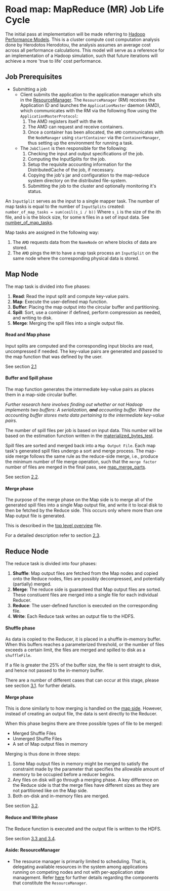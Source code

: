 # Road map: MapReduce (MR) Job Life Cycle

The initial pass at implementation will be made referring to
[Hadoop Performance Models](https://arxiv.org/pdf/1106.0940.pdf).
This is a cluster compute cost computation analysis done by Herodotos Herodotou,
the analysis assumes an average cost across all performance calculations. This
model will serve as a reference for an implementation of a Hadoop simulation,
such that future iterations will achieve a more 'true to life' cost performance.

## Job Prerequisites

* Submitting a job
    - Client submits the application to the application manager which sits in
    the [ResourceManager](#aside:-resourcemanager).  The `ResourceManager` (RM)
    receives the Application ID and launches the `ApplicationMaster` daemon
    (AMD), which communicates with the RM via the following flow using the
    `ApplicationMasterProtocol`:
        1. The AMD registers itself with the `RM`.
        2. The AMD can request and receive containers.
        3. Once a container has been allocated, the `AMD` communicates with the
        `NodeManager` using `startContainer` via the `ContainerManager`, thus
        setting up the environment for running a task.
    - The `JobClient` is then responsible for the following:
        1. Checking the input and output specifications of the job.
        2. Computing the InputSplits for the job.
        3. Setup the requisite accounting information for the DistributedCache
        of the job, if necessary.
        4. Copying the job's jar and configuration to the map-reduce system
        directory on the distributed file-system.
        5. Submitting the job to the cluster and optionally monitoring it's
        status.

An `InputSplit` serves as the input to a single mapper task. The number of map
tasks is equal to the number of `InputSplits` created: `number_of_map_tasks = sum(ceil(s_i / b))`
Where `s_i` is the size of the ith file, and `b` is the block size, for some `N`
files in a set of input data.  See [number_of_map_tasks](../hadoop_mr_tests/number_of_map_tasks/run_test.py).

Map tasks are assigned in the following way:
1. The `AMD` requests data from the `NameNode` on where blocks of data are
stored.
2. The `AMD` pings the `RM` to have a map task process an `InputSplit` on the
same node where the corresponding physical data is stored.

## Map Node

The map task is divided into five phases:
1. __Read__: Read the input split and compute key-value pairs.
2. __Map__: Execute the user-defined map function.
3. __Buffer__: Placing the map output into the circular buffer and partitioning.
4. __Spill__: Sort, use a combiner if defined, perform compression as needed,
and writing to disk.
5. __Merge__: Merging the spill files into a single output file.

#### Read and Map phase

Input splits are computed and the corresponding input blocks are read,
uncompressed if needed.  The key-value pairs are generated and passed to the map
function that was defined by the user.

See section [2.1](https://arxiv.org/pdf/1106.0940.pdf)

#### Buffer and Spill phase

The map function generates the intermediate key-value pairs as places them in a
map-side circular buffer.

_Further research here involves finding out whether or not Hadoop implements two
 buffers: A serialization, __and__ accounting buffer. Where the
accounting buffer stores meta data pertaining to the intermediate
key-value pairs._

The number of spill files per job is based on input data.  This number will
be based on the estimation function written in the [materialized_bytes_test](../hadoop_mr_tests/map_output_materialized_bytes/run_test.py).

Spill files are sorted and merged back into a `Map Output File`.  Each map
task's generated spill files undergo a sort and merge process.  The map-side
merge follows the same rule as the reduce-side merge, i.e., produce the minimum
number of file merge operation, such that the `merge factor` number of files are
merged in the final pass, see [map_merge_parts](../hadoop_mr_tests/map_merge_parts/run_test.py).

See section [2.2](https://arxiv.org/pdf/1106.0940.pdf).

#### Merge phase

The purpose of the merge phase on the Map side is to merge all of the generated
spill files into a single Map output file, and write it to local disk to then
be fetched by the Reduce side.  This occurs only where more than one Map output
file is generated.

This is described in the [top level overview](./top_level_overview.markdown) file.

For a detailed description refer to section [2.3](https://arxiv.org/pdf/1106.0940.pdf).

## Reduce Node

The reduce task is divided into four phases:
1. __Shuffle__: Map output files are fetched from the Map nodes and copied onto
the Reduce nodes, files are possibly decompressed, and potentially (partially)
merged.
2. __Merge__: The reduce side is guaranteed that Map output files are sorted.
These constiuent files are merged into a single file for each individual
Reducer.
3. __Reduce__: The user-defined function is executed on the corresponding file.
4. __Write__: Each Reduce task writes an output file to the HDFS.

#### Shuffle phase

As data is copied to the Reducer, it is placed in a shuffle in-memory buffer.
When this buffers reaches a parameterized threshold, or the number of files
exceeds a certain limit, the files are merged and spilled to disk as a
`shuffleFile`.

If a file is greater the 25% of the buffer size, the file is sent straight to
disk, and hence not passed to the in-memory buffer.

There are a number of different cases that can occur at this stage, please
see section [3.1](https://arxiv.org/pdf/1106.0940.pdf).
for further details.

#### Merge phase

This is done similarly to how merging is handled on the [map side](#map-node).
However, instead of creating an output file, the data is sent directly to the
Reducer.

When this phase begins there are three possible types of file to be merged:
- Merged Shuffle Files
- Unmerged Shuffle Files
- A set of Map output files in memory

Merging is thus done in three steps:

1. Some Map output files in memory might be merged to satisfy the constraint
made by the parameter that specifies the allowable amount of memory to be
occupied before a reducer begins.
2. Any files on disk will go through a merging phase. A key difference on the
Reduce side is that the merge files have different sizes as they are not
partitioned like on the Map side.
3. Both on-disk and in-memory files are merged.

See section [3.2](https://arxiv.org/pdf/1106.0940.pdf).

#### Reduce and Write phase

The Reduce function is executed and the output file is written to the HDFS.

See section [3.3 and 3.4](https://arxiv.org/pdf/1106.0940.pdf).

#### Aside: ResourceManager
* The resource manager is primarily limited to scheduling.  That is, delegating
available resources in the system among applications running on competing nodes
and not with per-application state management. Refer
[here](https://blog.cloudera.com/apache-hadoop-yarn-resourcemanager/) for
further details regarding the components that constitute the `ResourceManager`.
